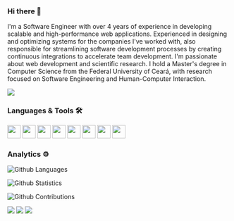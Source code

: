 ### Hi there 👋

I'm a Software Engineer with over 4 years of experience in developing scalable and high-performance web applications. Experienced in designing and optimizing systems for the companies I've worked with, also responsible for streamlining software development processes by creating continuous integrations to accelerate team development.
I'm passionate about web development and scientific research. I hold a Master's degree in Computer Science from the Federal University of Ceará, with research focused on Software Engineering and Human-Computer Interaction.

![](http://estruyf-github.azurewebsites.net/api/VisitorHit?user=Nathan-12&repo=Nathan-12&countColorcountColor)

### Languages & Tools 🛠  

<p>
<img src="https://emojis.slackmojis.com/emojis/images/1450733280/232/java.png?1450733280" width="30"/>
<img src="https://emojis.slackmojis.com/emojis/images/1615650438/20346/typescript.png?1615650438" width="30"/>
<img src="https://emojis.slackmojis.com/emojis/images/1520330049/3616/js.png?1520330049" width="30"/>
<img src="https://emojis.slackmojis.com/emojis/images/1470343792/719/html5.png?1470343792" width="30"/>
<img src="https://emojis.slackmojis.com/emojis/images/1497185511/2411/css.jpg?1497185511" width="30"/>
<img src="https://emojis.slackmojis.com/emojis/images/1536564975/4642/spring.png?1536564975" width="30"/> 
<img src="https://upload.wikimedia.org/wikipedia/commons/4/4f/Csharp_Logo.png" width="30"/>
<img src="https://img.icons8.com/color/600/net-framework.png" width="30"/>
</p>

### Analytics ⚙️

![Github Languages](https://github-readme-stats.vercel.app/api/top-langs/?username=Nathan-12&layout=compact&count_private=true)

![Github Statistics](https://github-readme-stats.vercel.app/api/?username=Nathan-12&count_private=true&show_icons=true)

![Github Contributions](https://github-readme-streak-stats.herokuapp.com/?user=Nathan-12&hide_border=true)


[<img src="https://img.shields.io/badge/medium-%2312100E.svg?&style=for-the-badge&logo=medium&logoColor=white" />](https://medium.com/@nathanlimab)  [<img src="https://img.shields.io/badge/linkedin-%230077B5.svg?&style=for-the-badge&logo=linkedin&logoColor=white" />](https://www.linkedin.com/in/nathan-12) [<img src = "https://img.shields.io/badge/facebook-%231877F2.svg?&style=for-the-badge&logo=facebook&logoColor=white">](https://www.facebook.com/nathan.lima.52/)

<!--
**Nathan-12/Nathan-12** is a ✨ _special_ ✨ repository because its `README.md` (this file) appears on your GitHub profile.

Here are some ideas to get you started:

- 🔭 I’m currently working on ...
- 🌱 I’m currently learning ...
- 👯 I’m looking to collaborate on ...
- 🤔 I’m looking for help with ...
- 💬 Ask me about ...
- 📫 How to reach me: ...
- 😄 Pronouns: ...
- ⚡ Fun fact: ...
-->











